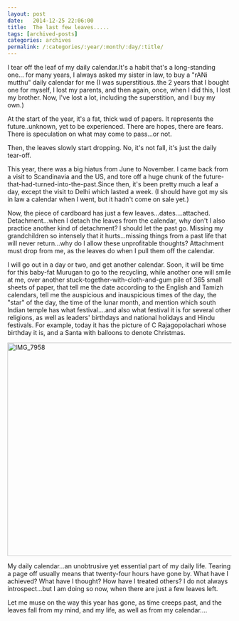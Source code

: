 ```yaml
---
layout: post
date:	2014-12-25 22:06:00
title:  The last few leaves.....
tags: [archived-posts]
categories: archives
permalink: /:categories/:year/:month/:day/:title/
---
```

I tear off the leaf of my daily calendar.It's a habit that's a long-standing one... for many years, I always asked my sister in law, <LJ user="itsalouwelylife"> to buy a "rANi mutthu" daily calendar for me (I was  superstitious..the 2 years that I bought one for myself, I lost my parents, and then again, once, when I did this, I lost my brother. Now, I've lost a lot, including the superstition, and I buy my own.)

At the start of the year, it's a fat, thick wad of papers. It represents the future..unknown, yet to be experienced. There are hopes, there are fears. There is speculation on what may come to pass...or not.

Then, the leaves slowly start dropping. No, it's not fall, it's just the daily tear-off. 

This year, there was a big hiatus from June to November. I came back from a visit to Scandinavia and the US, and tore off a huge chunk of the future-that-had-turned-into-the-past.Since then, it's been pretty much a leaf a day, except the visit to Delhi which lasted a week. (I should have got my sis in law a calendar when I went, but it hadn't come on sale yet.)

Now, the piece of cardboard has just a few leaves...dates....attached. Detachment...when I detach the leaves from the calendar, why don't I also practice another kind of detachment? I should let the past go. Missing my grandchildren so intensely that it hurts...missing things from a past life that will never return...why do I allow these unprofitable thoughts? Attachment must drop from me, as the leaves do when I pull them off the calendar.

I will go out in a day or two, and get another calendar. Soon, it will be time for this baby-fat Murugan to go to the recycling, while another one will smile at me, over another stuck-together-with-cloth-and-gum pile of 365 small sheets of paper, that tell me the date according to the English and Tamizh calendars, tell me the auspicious and inauspicious times of the day, the "star" of the day, the time of the lunar month, and mention which south Indian temple has what festival....and also what festival it is for several other religions, as well as leaders' birthdays and national holidays and Hindu festivals. For example, today it has the picture of C Rajagopolachari whose birthday it is, and a Santa with balloons to denote Christmas.

<a href="https://www.flickr.com/photos/86494503@N00/15916126448" title="IMG_7958 by mohandep, on Flickr"><img src="https://farm8.staticflickr.com/7511/15916126448_85babde325_z.jpg" width="640" height="480" alt="IMG_7958"></a>

My daily calendar...an unobtrusive yet essential part of my daily life. Tearing a page  off usually means that twenty-four hours have gone by. What have I achieved? What have I thought? How have I treated others? I do not always introspect...but I am doing so now, when there are just a few leaves left. 

Let me muse on the way this year has gone, as time creeps past, and the leaves fall from my mind, and my life, as well as from my calendar....
